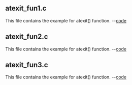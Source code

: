 <h2>atexit_fun1.c</h2>
This file contains the example for atexit() function. --<a href="https://github.com/Udhayamoorthi369/Advanced-C/blob/main/atEXIT/atexit_fun1.c">code</a>

<h2>atexit_fun2.c</h2>
This file contains the example for atexit() function. --<a href="https://github.com/Udhayamoorthi369/Advanced-C/blob/main/atEXIT/atexit_fun2.c">code</a>

<h2>atexit_fun3.c</h2>
This file contains the example for atexit() function. --<a href="https://github.com/Udhayamoorthi369/Advanced-C/blob/main/atEXIT/atexit_fun3.c">code</a>

